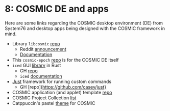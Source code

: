# 8: COSMIC DE and apps
Here are some links regarding the COSMIC desktop environment (DE) from System76 and desktop apps
being designed with the COSMIC framework in mind.<!--more-->

* Library `libcosmic` [repo](https://github.com/pop-os/libcosmic)
    * Reddit [announcement](https://old.reddit.com/r/pop_os/comments/xs87ed/is_iced_replacing_gtk_apps_for_the_new_cosmic)
    * [Documentation](https://pop-os.github.io/libcosmic/cosmic)
* This `cosmic-epoch` [repo](https://github.com/pop-os/cosmic-epoch) is for the COSMIC DE itself
* `iced` GUI [library](https://iced.rs) in Rust
    * GH [repo](https://github.com/iced-rs/iced)
    * `iced` [documentation](https://docs.rs/iced/latest/iced)
* [Just](https://just.systems) framework for running custom commands
    * GH [repo](https://github.com/casey/just}
* COSMIC application (and applet) template [repo](https://github.com/edfloreshz/cosmic-app-template)
* COSMIC Project Collection [list](https://github.com/edfloreshz/cosmic-project-collection)
* Catppuccin's pastel [theme](https://github.com/catppuccin/cosmic-desktop) for COSMIC

